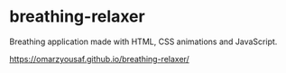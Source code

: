# breathing-relaxer
Breathing application made with HTML, CSS animations and JavaScript.

https://omarzyousaf.github.io/breathing-relaxer/
